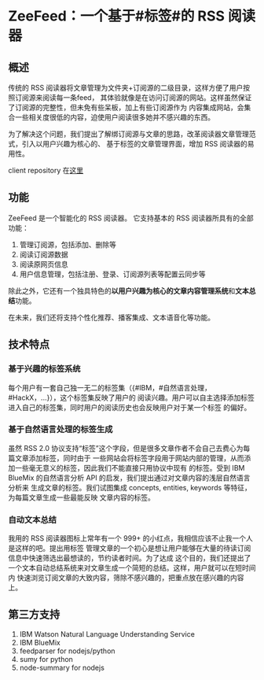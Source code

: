 # ZeeFeed：一个基于#标签#的 RSS 阅读器

## 概述
传统的 RSS 阅读器将文章管理为文件夹+订阅源的二级目录，这样方便了用户按照订阅源来阅读每一条feed，
其体验就像是在访问订阅源的网站。这样虽然保证了订阅源的完整性，但未免有些呆板，加上有些订阅源作为
内容集成网站，会集合一些相关度很低的内容，迫使用户阅读很多她并不感兴趣的东西。

为了解决这个问题，我们提出了解绑订阅源与文章的思路，改革阅读器文章管理范式，引入以用户兴趣为核心的、
基于标签的文章管理界面，增加 RSS 阅读器的易用性。

client repository 在[这里](https://github.com/the-spiders-from-mars/ZeeFeed_client)

## 功能
ZeeFeed 是一个智能化的 RSS 阅读器。
它支持基本的 RSS 阅读器所具有的全部功能：
1. 管理订阅源，包括添加、删除等
2. 阅读订阅源数据
3. 阅读原网页信息
4. 用户信息管理，包括注册、登录、订阅源列表等配置云同步等

除此之外，它还有一个独具特色的**以用户兴趣为核心的文章内容管理系统**和**文本总结**功能。

在未来，我们还将支持个性化推荐、播客集成、文本语音化等功能。

## 技术特点
### 基于兴趣的标签系统
每个用户有一套自己独一无二的标签集（{#IBM，#自然语言处理，#HackX，...}），这个标签集反映了用户的
阅读兴趣。用户可以自主选择添加标签进入自己的标签集，同时用户的阅读历史也会反映用户对于某一个标签
的偏好。

### 基于自然语言处理的标签生成
虽然 RSS 2.0 协议支持“标签”这个字段，但是很多文章作者不会自己去费心为每篇文章添加标签，同时由于
一些网站会将标签字段用于网站内部的管理，从而添加一些毫无意义的标签，因此我们不能直接只用协议中现有
的标签。受到 IBM BlueMix 的自然语言分析 API 的启发，我们提出通过对文章内容的浅层自然语言分析来
生成文章的标签。我们试图集成 concepts, entities, keywords 等特征，为每篇文章生成一些最能反映
文章内容的标签。

### 自动文本总结
我用的 RSS 阅读器图标上常年有一个 999+ 的小红点，我相信应该不止我一个人是这样的吧。提出用标签
管理文章的一个初心是想让用户能够在大量的待读订阅信息中快速筛选出最想读的，节约读者时间。为了达成
这个目的，我们还提出了一个文本自动总结系统来对文章生成一个简短的总结。这样，用户就可以在短时间内
快速浏览订阅文章的大致内容，筛除不感兴趣的，把重点放在感兴趣的内容上。

## 第三方支持
1. IBM Watson Natural Language Understanding Service
2. IBM BlueMix
3. feedparser for nodejs/python
4. sumy for python
5. node-summary for nodejs
